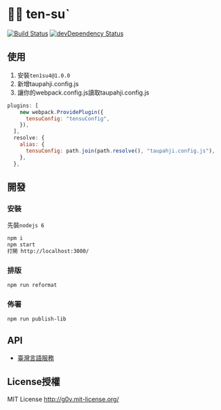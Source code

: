 # 𢯭手 ten-suˋ
[![Build Status](https://travis-ci.org/i3thuan5/ten1su4.svg?branch=master)](https://travis-ci.org/i3thuan5/ten1su4)
[![devDependency Status](https://david-dm.org/i3thuan5/ten1su4/dev-status.svg)](https://david-dm.org/i3thuan5/ten1su4#info=devDependencies)

## 使用
1. 安裝`ten1su4@1.0.0`
2. 新增taupahji.config.js
3. 讓你的webpack.config.js讀取taupahji.config.js
```js
plugins: [
    new webpack.ProvidePlugin({
      tensuConfig: "tensuConfig",
    }),
  ],
  resolve: {
    alias: {
      tensuConfig: path.join(path.resolve(), "taupahji.config.js"),
    },
  },
```

## 開發
### 安裝
先裝`nodejs 6`
```bash
npm i
npm start
打開 http://localhost:3000/
```

### 排版
```bash 
npm run reformat
```

### 佈署
```
npm run publish-lib
```

## API
* [臺灣言語服務](https://github.com/sih4sing5hong5/tai5-uan5_gian5-gi2_hok8-bu7)

## License授權
MIT License <http://g0v.mit-license.org/>
